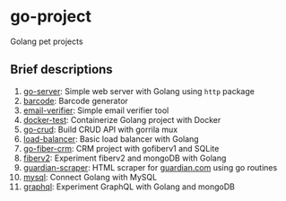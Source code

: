 # go-project
Golang pet projects

## Brief descriptions
1. [go-server](https://github.com/binh234/go-project/tree/main/go-server): Simple web server with Golang using `http` package
2. [barcode](https://github.com/binh234/go-project/tree/main/barcode): Barcode generator
3. [email-verifier](https://github.com/binh234/go-project/tree/main/go-crud): Simple email verifier tool
4. [docker-test](https://github.com/binh234/go-project/tree/main/docker-test): Containerize Golang project with Docker
5. [go-crud](https://github.com/binh234/go-project/tree/main/go-crud): Build CRUD API with gorrila mux
6. [load-balancer](https://github.com/binh234/go-project/tree/main/load-balancer): Basic load balancer with Golang
7. [go-fiber-crm](https://github.com/binh234/go-project/tree/main/go-fiber-crm): CRM project with gofiberv1 and SQLite
8. [fiberv2](https://github.com/binh234/go-project/tree/main/fiberv2): Experiment fiberv2 and mongoDB with Golang
9. [guardian-scraper](https://github.com/binh234/go-project/tree/main/guradian-scraper): HTML scraper for [guardian.com](https://www.theguardian.com) using go routines
10. [mysql](https://github.com/binh234/go-project/tree/main/mysql): Connect Golang with MySQL
11. [graphql](https://github.com/binh234/go-project/tree/main/graphql): Experiment GraphQL with Golang and mongoDB